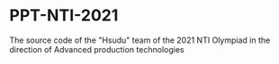 # PPT-NTI-2021
The source code of the "Hsudu" team of the 2021 NTI Olympiad in the direction of Advanced production technologies
